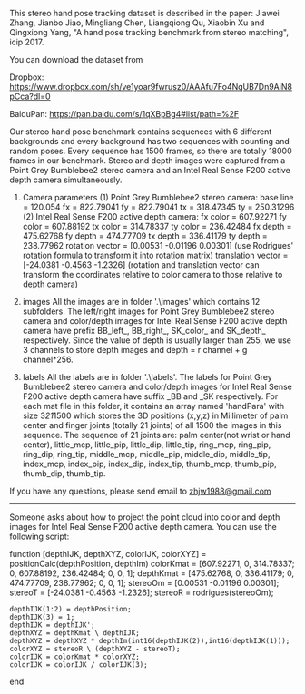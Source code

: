 This stereo hand pose tracking dataset is described in the paper:
Jiawei Zhang, Jianbo Jiao, Mingliang Chen, Liangqiong Qu, Xiaobin Xu and Qingxiong Yang, "A hand pose tracking benchmark from stereo matching", icip 2017.

You can download the dataset from

Dropbox: https://www.dropbox.com/sh/ve1yoar9fwrusz0/AAAfu7Fo4NqUB7Dn9AiN8pCca?dl=0

BaiduPan: https://pan.baidu.com/s/1qXBpBg4#list/path=%2F

Our stereo hand pose benchmark contains sequences with 6 different backgrounds and every background has two sequences with counting and random poses. Every sequence has 1500 frames, so there are totally 18000 frames in our benchmark.
Stereo and depth images were captured from a Point Grey Bumblebee2 stereo camera and an Intel Real Sense F200 active depth camera simultaneously.

1. Camera parameters
(1) Point Grey Bumblebee2 stereo camera:
base line = 120.054
fx = 822.79041
fy = 822.79041
tx = 318.47345
ty = 250.31296
(2) Intel Real Sense F200 active depth camera:
fx color = 607.92271
fy color = 607.88192
tx color = 314.78337
ty color = 236.42484
fx depth = 475.62768
fy depth = 474.77709
tx depth = 336.41179
ty depth = 238.77962
rotation vector = [0.00531   -0.01196  0.00301] (use Rodrigues' rotation formula to transform it into rotation matrix)
translation vector = [-24.0381   -0.4563   -1.2326]
(rotation and translation vector can transform the coordinates relative to color camera to those relative to depth camera)

2. images
All the images are in folder '.\images\' which contains 12 subfolders. The left/right images for Point Grey Bumblebee2 stereo camera and color/depth images for Intel Real Sense F200 active depth camera have prefix BB_left_, BB_right_, SK_color_ and SK_depth_ respectively.
Since the value of depth is usually larger than 255, we use 3 channels to store depth images and depth = r channel + g channel*256.

3. labels
All the labels are in folder '.\labels\'. The labels for Point Grey Bumblebee2 stereo camera and color/depth images for Intel Real Sense F200 active depth camera have suffix _BB and _SK respectively. For each mat file in this folder, it contains an array named 'handPara' with size 3*21*1500 which stores the 3D positions (x,y,z) in Millimeter of palm center and finger joints (totally 21 joints) of all 1500 the images in this sequence.
The sequence of 21 joints are: palm center(not wrist or hand center), little_mcp, little_pip, little_dip, little_tip, ring_mcp, ring_pip, ring_dip, ring_tip, middle_mcp, middle_pip, middle_dip, middle_tip, index_mcp, index_pip, index_dip, index_tip, thumb_mcp, thumb_pip, thumb_dip, thumb_tip.

If you have any questions, please send email to zhjw1988@gmail.com


--------------------------------------------------------------
Someone asks about how to project the point cloud into color and depth images for Intel Real Sense F200 active depth camera. You can use the following script:

function [depthIJK, depthXYZ, colorIJK, colorXYZ] = positionCalc(depthPosition, depthIm)
    colorKmat = [607.92271, 0, 314.78337; 0, 607.88192, 236.42484; 0, 0, 1];
    depthKmat = [475.62768, 0, 336.41179; 0, 474.77709, 238.77962; 0, 0, 1];
    stereoOm = [0.00531   -0.01196  0.00301];
    stereoT = [-24.0381   -0.4563   -1.2326];
    stereoR = rodrigues(stereoOm);
    
    depthIJK(1:2) = depthPosition;
    depthIJK(3) = 1;
    depthIJK = depthIJK';
    depthXYZ = depthKmat \ depthIJK;
    depthXYZ = depthXYZ * depthIm(int16(depthIJK(2)),int16(depthIJK(1)));
    colorXYZ = stereoR \ (depthXYZ - stereoT);
    colorIJK = colorKmat * colorXYZ;
    colorIJK = colorIJK / colorIJK(3);    
end
